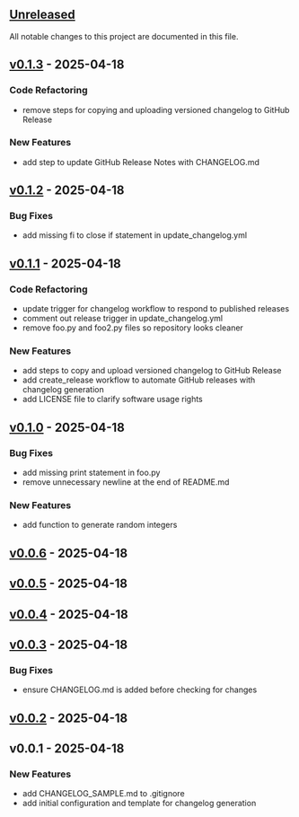 <a name="unreleased"></a>
## [Unreleased]

All notable changes to this project are documented in this file.


<a name="v0.1.3"></a>
## [v0.1.3] - 2025-04-18
### Code Refactoring
- remove steps for copying and uploading versioned changelog to GitHub Release

### New Features
- add step to update GitHub Release Notes with CHANGELOG.md


<a name="v0.1.2"></a>
## [v0.1.2] - 2025-04-18
### Bug Fixes
- add missing fi to close if statement in update_changelog.yml


<a name="v0.1.1"></a>
## [v0.1.1] - 2025-04-18
### Code Refactoring
- update trigger for changelog workflow to respond to published releases
- comment out release trigger in update_changelog.yml
- remove foo.py and foo2.py files so repository looks cleaner

### New Features
- add steps to copy and upload versioned changelog to GitHub Release
- add create_release workflow to automate GitHub releases with changelog generation
- add LICENSE file to clarify software usage rights


<a name="v0.1.0"></a>
## [v0.1.0] - 2025-04-18
### Bug Fixes
- add missing print statement in foo.py
- remove unnecessary newline at the end of README.md

### New Features
- add function to generate random integers


<a name="v0.0.6"></a>
## [v0.0.6] - 2025-04-18

<a name="v0.0.5"></a>
## [v0.0.5] - 2025-04-18

<a name="v0.0.4"></a>
## [v0.0.4] - 2025-04-18

<a name="v0.0.3"></a>
## [v0.0.3] - 2025-04-18
### Bug Fixes
- ensure CHANGELOG.md is added before checking for changes


<a name="v0.0.2"></a>
## [v0.0.2] - 2025-04-18

<a name="v0.0.1"></a>
## v0.0.1 - 2025-04-18
### New Features
- add CHANGELOG_SAMPLE.md to .gitignore
- add initial configuration and template for changelog generation


[Unreleased]: https://github.com/lwijshoff/changelog-test/compare/v0.1.3...HEAD
[v0.1.3]: https://github.com/lwijshoff/changelog-test/compare/v0.1.2...v0.1.3
[v0.1.2]: https://github.com/lwijshoff/changelog-test/compare/v0.1.1...v0.1.2
[v0.1.1]: https://github.com/lwijshoff/changelog-test/compare/v0.1.0...v0.1.1
[v0.1.0]: https://github.com/lwijshoff/changelog-test/compare/v0.0.6...v0.1.0
[v0.0.6]: https://github.com/lwijshoff/changelog-test/compare/v0.0.5...v0.0.6
[v0.0.5]: https://github.com/lwijshoff/changelog-test/compare/v0.0.4...v0.0.5
[v0.0.4]: https://github.com/lwijshoff/changelog-test/compare/v0.0.3...v0.0.4
[v0.0.3]: https://github.com/lwijshoff/changelog-test/compare/v0.0.2...v0.0.3
[v0.0.2]: https://github.com/lwijshoff/changelog-test/compare/v0.0.1...v0.0.2
